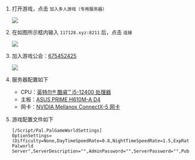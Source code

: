 1. 打开游戏，点击 `加入多人游戏（专用服务器）`

    ![](https://img.pcdiy.xyz/file/8eeed74dda0f27c95a348.jpg)
2. 在如图所示框内输入 `117128.xyz:8211` 后，点击 `连接`

    ![](https://img.pcdiy.xyz/file/83f83e0359453906baf7e.png)
3. 加入游戏公会：[675452425](https://qm.qq.com/q/vQZGo0jH1K)

    ![](https://img.pcdiy.xyz/file/788c9d7dcb129b80fb94d.png)

4. 服务器配置如下

    * CPU：[英特尔® 酷睿™ i5-12400 处理器](https://www.intel.cn/content/www/cn/zh/products/sku/134586/intel-core-i512400-processor-18m-cache-up-to-4-40-ghz/specifications.html)
    * 主板：[ASUS PRIME H610M-A D4](https://www.asus.com.cn/motherboards-components/motherboards/prime/prime-h610m-a-d4/)
    * 网卡：[NVIDIA Mellanox ConnectX-5 网卡](https://www.nvidia.cn/networking/ethernet/connectx-5/)
5. 游戏配置文件如下

    ```
    [/Script/Pal.PalGameWorldSettings]
    OptionSettings=(Difficulty=None,DayTimeSpeedRate=0.8,NightTimeSpeedRate=1.5,ExpRate=4,PalCaptureRate=4,PalSpawnNumRate=2,PalDamageRateAttack=1,PalDamageRateDefense=1,PlayerDamageRateAttack=1,PlayerDamageRateDefense=1,PlayerStomachDecreaceRate=0.01,PlayerStaminaDecreaceRate=0.2,PlayerAutoHPRegeneRate=1,PlayerAutoHpRegeneRateInSleep=1,PalStomachDecreaceRate=0.5,PalStaminaDecreaceRate=0.5,PalAutoHPRegeneRate=1,PalAutoHpRegeneRateInSleep=1,BuildObjectDamageRate=0.001,BuildObjectDeteriorationDamageRate=0.001,CollectionDropRate=3,CollectionObjectHpRate=2,CollectionObjectRespawnSpeedRate=0.2,EnemyDropItemRate=2,DeathPenalty=None,bEnablePlayerToPlayerDamage=False,bEnableFriendlyFire=False,bEnableInvaderEnemy=True,bActiveUNKO=False,bEnableAimAssistPad=True,bEnableAimAssistKeyboard=False,DropItemMaxNum=3000,DropItemMaxNum_UNKO=100,BaseCampMaxNum=256,BaseCampWorkerMaxNum=20,DropItemAliveMaxHours=0.1,bAutoResetGuildNoOnlinePlayers=False,AutoResetGuildTimeNoOnlinePlayers=72,GuildPlayerMaxNum=50,PalEggDefaultHatchingTime=0.01,WorkSpeedRate=1.2,bIsMultiplay=True,bIsPvP=False,bCanPickupOtherGuildDeathPenaltyDrop=False,bEnableNonLoginPenalty=False,bEnableFastTravel=True,bIsStartLocationSelectByMap=True,bExistPlayerAfterLogout=False,bEnableDefenseOtherGuildPlayer=False,CoopPlayerMaxNum=12,ServerPlayerMaxNum=96,ServerName="Default Palworld Server",ServerDescription="",AdminPassword="",ServerPassword="",PublicPort=8211,PublicIP="",RCONEnabled=False,RCONPort=25575,Region="",bUseAuth=True,BanListURL="https://api.palworldgame.com/api/banlist.txt")
    ```